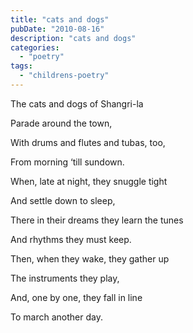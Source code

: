 ```yaml
---
title: "cats and dogs"
pubDate: "2010-08-16"
description: "cats and dogs"
categories:
  - "poetry"
tags:
  - "childrens-poetry"
---
```


The cats and dogs of Shangri-la

Parade around the town,

With drums and flutes and tubas, too,

From morning ‘till sundown.

When, late at night, they snuggle tight

And settle down to sleep,

There in their dreams they learn the tunes

And rhythms they must keep.

Then, when they wake, they gather up

The instruments they play,

And, one by one, they fall in line

To march another day.
